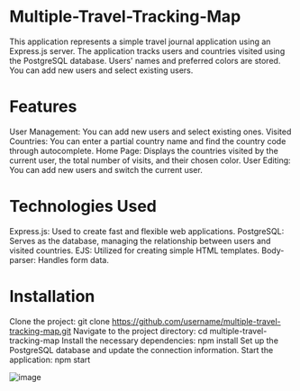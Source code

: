 # Multiple-Travel-Tracking-Map
This application represents a simple travel journal application using an Express.js server. The application tracks users and countries visited using the PostgreSQL database. Users' names and preferred colors are stored. You can add new users and select existing users.

# Features
User Management: You can add new users and select existing ones.
Visited Countries: You can enter a partial country name and find the country code through autocomplete.
Home Page: Displays the countries visited by the current user, the total number of visits, and their chosen color.
User Editing: You can add new users and switch the current user.
# Technologies Used
Express.js: Used to create fast and flexible web applications.
PostgreSQL: Serves as the database, managing the relationship between users and visited countries.
EJS: Utilized for creating simple HTML templates.
Body-parser: Handles form data.
# Installation
Clone the project: git clone https://github.com/username/multiple-travel-tracking-map.git
Navigate to the project directory: cd multiple-travel-tracking-map
Install the necessary dependencies: npm install
Set up the PostgreSQL database and update the connection information.
Start the application: npm start


![image](https://github.com/ozgeerkskn/Multiple-Travel-Tracking-Map/assets/105421946/024c2934-dc9c-4b43-b127-b75a21a71302)

